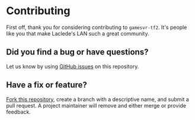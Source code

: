 # Contributing

First off, thank you for considering contributing to `gamesvr-tf2`. It's people like you that make Laclede's LAN such a great community.

## Did you find a bug or have questions?

Let us know by using [GitHub issues](https://github.com/LacledesLAN/gamesvr-tf2/issues) on this repository.

## Have a fix or feature?

[Fork this repository](https://help.github.com/articles/fork-a-repo), create a branch with a descriptive name, and submit a pull request. A project maintainer will remove and either merge or provide feedback.
